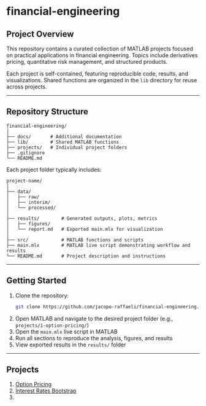 # financial-engineering

## Project Overview

This repository contains a curated collection of MATLAB projects focused on practical applications in financial engineering. Topics include derivatives pricing, quantitative risk management, and structured products. 

Each project is self-contained, featuring reproducible code, results, and visualizations. Shared functions are organized in the `lib` directory for reuse across projects.

---

## Repository Structure

```
financial-engineering/
│
├── docs/       # Additional documentation
├── lib/        # Shared MATLAB functions
├── projects/   # Individual project folders
├── .gitignore   
└── README.md
```

Each project folder typically includes:

```
project-name/
│
├── data/           
│   ├── raw/
│   ├── interim/    
│   └── processed/
│
├── results/        # Generated outputs, plots, metrics
│   ├── figures/
│   └── report.md   # Exported main.mlx for visualization  
│
├── src/            # MATLAB functions and scripts
├── main.mlx        # MATLAB live script demonstrating workflow and results
└── README.md       # Project description and instructions
```

---

## Getting Started

1. Clone the repository:
    ```bash
    git clone https://github.com/jacopo-raffaeli/financial-engineering.git
    ```
2. Open MATLAB and navigate to the desired project folder (e.g., `projects/1-option-pricing/`)
3. Open the `main.mlx` live script in MATLAB
4. Run all sections to reproduce the analysis, figures, and results
5. View exported results in the `results/` folder

---

## Projects

1. [Option Pricing](projects/1-option-pricing/README.md)
2. [Interest Rates Bootstrap](projects/2-interest-rates-bootstrap/README.md)
3. <!-- Add project name and brief description here -->


